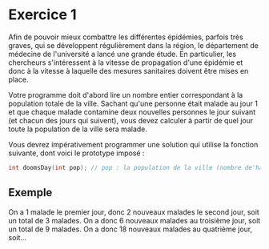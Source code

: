 # Exercice 1

Afin de pouvoir mieux combattre les différentes épidémies, parfois très graves, qui se développent régulièrement dans la région, le département de médecine de l'université a lancé une grande étude. En particulier, les chercheurs s'intéressent à la vitesse de propagation d'une épidémie et donc à la vitesse à laquelle des mesures sanitaires doivent être mises en place.

Votre programme doit d'abord lire un nombre entier correspondant à la population totale de la ville. Sachant qu'une personne était malade au jour 1 et que chaque malade contamine deux nouvelles personnes le jour suivant (et chacun des jours qui suivent), vous devez calculer à partir de quel jour toute la population de la ville sera malade.

Vous devrez impérativement programmer une solution qui utilise la fonction suivante, dont voici le prototype imposé : 

```c
int doomsDay(int pop); // pop : la population de la ville (nombre de'habitants). Retourne le nombre de jour nécéssaires pour que toute la ville soit malade.
```


## Exemple

On a 1 malade le premier jour, donc 2 nouveaux malades le second jour, soit un total de 3 malades. On a donc 6 nouveaux malades au troisième jour, soit un total de 9 malades. On a donc 18 nouveaux malades au quatrième jour, soit…
